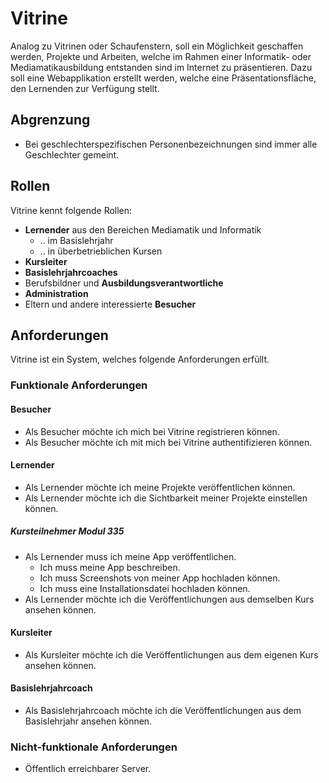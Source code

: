 # Vitrine

Analog zu Vitrinen oder Schaufenstern, soll ein Möglichkeit geschaffen werden, Projekte und Arbeiten, welche im Rahmen einer Informatik- oder Mediamatikausbildung entstanden sind im Internet zu präsentieren. Dazu soll eine Webapplikation erstellt werden, welche eine Präsentationsfläche, den Lernenden zur Verfügung stellt.

## Abgrenzung

- Bei geschlechterspezifischen Personenbezeichnungen sind immer alle Geschlechter gemeint.

## Rollen

Vitrine kennt folgende Rollen:

- **Lernender** aus den Bereichen Mediamatik und Informatik
  - .. im Basislehrjahr
  - .. in überbetrieblichen Kursen
- **Kursleiter**
- **Basislehrjahrcoaches**
- Berufsbildner und **Ausbildungsverantwortliche**
- **Administration**
- Eltern und andere interessierte **Besucher**

## Anforderungen

Vitrine ist ein System, welches folgende Anforderungen erfüllt.

### Funktionale Anforderungen

#### Besucher

- Als Besucher möchte ich mich bei Vitrine registrieren können.
- Als Besucher möchte ich mit mich bei Vitrine authentifizieren können.

#### Lernender

- Als Lernender möchte ich meine Projekte veröffentlichen können.
- Als Lernender möchte ich die Sichtbarkeit meiner Projekte einstellen können.

##### Kursteilnehmer Modul 335

- Als Lernender muss ich meine App veröffentlichen.
  - Ich muss meine App beschreiben.
  - Ich muss Screenshots von meiner App hochladen können.
  - Ich muss eine Installationsdatei hochladen können.
- Als Lernender möchte ich die Veröffentlichungen aus demselben Kurs ansehen können.

#### Kursleiter

- Als Kursleiter möchte ich die Veröffentlichungen aus dem eigenen Kurs ansehen können.

#### Basislehrjahrcoach

- Als Basislehrjahrcoach möchte ich die Veröffentlichungen aus dem Basislehrjahr ansehen können.

### Nicht-funktionale Anforderungen

- Öffentlich erreichbarer Server.
